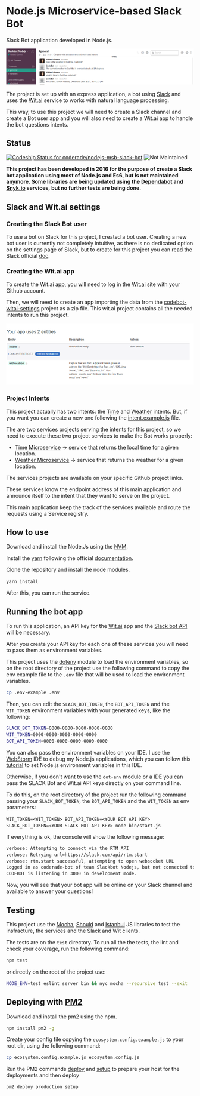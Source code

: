 # Node.js Microservice-based Slack Bot

Slack Bot application developed in Node.js.

![SlackBot](doc/images/slackbot.png)

The project is set up with an express application, a bot using [Slack](https://slack.com/) and uses 
the [Wit.ai](https://wit.ai/) service to works with natural language processing.

This way, to use this project we will need to create a Slack channel and create a Bot user app and you will 
also need to create a Wit.ai app to handle the bot questions intents.

## Status

[ ![Codeship Status for coderade/nodejs-msb-slack-bot](https://app.codeship.com/projects/a16ebc70-0220-0136-a7cd-1e9c793cff7d/status?branch=master)](https://app.codeship.com/projects/280037) ![Not Maintained](https://img.shields.io/badge/Maintenance%20Level-Not%20Maintained-yellow.svg)

**This project has been developed in 2016 for the purpose of create a Slack bot application using most of Node.js and Es6, but is not maintained anymore. Some libraries are being updated using the [Dependabot](https://dependabot.com/) and [Snyk.io](https://snyk.io/) services, but no further tests are being done.**

## Slack and Wit.ai settings


### Creating the Slack Bot user

To use a bot on Slack for this project, I created a bot user. Creating a new bot user is currently not completely 
intuitive, as there is no dedicated option on the settings page of Slack, but to create for this project you can read 
the Slack official [doc](https://api.slack.com/bot-users).

### Creating the Wit.ai app

To create the Wit.ai app, you will need to log in the [Wit.ai](https://wit.ai/) site with your Github account.

Then, we will need to create an app importing the data from the 
[codebot-witai-settings](https://github.com/coderade/codebot-witai-settings) project as a zip file. 
This wit.ai project contains all the needed intents to run this project.

![](doc/images/wit-ai-intents.png)

### Project Intents

This project actually has two intents: the [Time](server/intents/timeIntent.js) and 
[Weather](server/intents/weatherIntent.js) intents. But, if you want you can create a new one following the 
[intent.example.js](server/intents/intent.example.js) file.

The are two services projects serving the intents for this project, so we need to execute these two project 
services to make the Bot works properly:

* [Time Microservice](https://github.com/coderade/nodejs-time-microservice) ->
service that returns the local time for a given location.
* [Weather Microservice](https://github.com/coderade/nodejs-weather-microservice) -> service that returns 
the weather for a given location.

The services projects are available on your specific Github project links.

These services know the endpoint address of this main application and announce itself
to the intent that they want to serve on the project.

This main application keep the track of the services available and route the requests using a Service registry.

## How to use

Download and install the Node.Js using the [NVM](https://github.com/creationix/nvm).

Install the [yarn](https://yarnpkg.com/en/) following the official
[documentation](https://yarnpkg.com/lang/en/docs/install/#linux-tab).

Clone the repository and install the node modules.

`yarn install`

After this, you can run the service.


## Running the bot app

To run this application, an API key for the
[Wit.ai](https://wit.ai) app and the [Slack bot API](https://api.slack.com/bot-users) will be necessary.

After you create your API key for each one of these services you will need to pass them as environment variables.

This project uses the [dotenv](https://github.com/motdotla/dotenv) module to load the environment variables, so on the 
root directory of the project use the following command to copy the env example file to the `.env` file that will be 
used to load the environment variables.

```bash
cp .env-example .env
```

Then, you can edit the `SLACK_BOT_TOKEN`, the `BOT_API_TOKEN` and the `WIT_TOKEN` environment variables with your 
generated keys, like the following:

```bash
SLACK_BOT_TOKEN=0000-0000-0000-0000-0000
WIT_TOKEN=0000-0000-0000-0000-0000
BOT_API_TOKEN=0000-0000-0000-0000-0000
```

You can also pass the environment variables on your IDE. 
I use the [WebStorm](https://www.jetbrains.com/webstorm) IDE to debug my Node.js applications, which you can follow this
[tutorial](https://www.jetbrains.com/help/webstorm/run-debug-configuration-node-js.html) to set Node.js environment 
variables in this IDE.

Otherwise, if you don't want to use the `dot-env` module or a IDE you can pass the SLACK Bot and Wit.ai API keys 
directly on your command line.

To do this, on the root directory of the project run the following command
passing your `SLACK_BOT_TOKEN`, the `BOT_API_TOKEN` and the `WIT_TOKEN` as env parameters:

`WIT_TOKEN=<WIT_TOKEN> BOT_API_TOKEN=<YOUR BOT API KEY> SLACK_BOT_TOKEN=<YOUR SLACK BOT API KEY> node bin/start.js`

If everything is ok, the console will show the following message:

```bash
verbose: Attempting to connect via the RTM API
verbose: Retrying url=https://slack.com/api/rtm.start
verbose: rtm.start successful, attempting to open websocket URL
Logged in as coderade-bot of team Slackbot Nodejs, but not connected to a channel yet
CODEBOT is listening in 3000 in development mode.
```
Now, you will see that your bot app will be online on your Slack channel and
available to answer your questions!


## Testing 

This project use the [Mocha](https://mochajs.org/), [Should](https://shouldjs.github.io/) and 
[Istanbul](https://istanbul.js.org/) JS libraries to test the insfracture, the services and the Slack and Wit 
clients.

The tests are on the `test` directory. To run all the the tests, the lint and check your coverage, run the following 
command:

```bash
npm test
```

or directly on the root of the project use:

```bash
NODE_ENV=test eslint server bin && nyc mocha --recursive test --exit
``` 

## Deploying with [PM2](http://pm2.keymetrics.io/) 

Download and install the pm2 using the npm.

```bash
npm install pm2 -g
```

Create your config file copying the `ecosystem.config.example.js` to your root dir, using the following command:

```bash
cp ecosystem.config.example.js ecosystem.config.js
```  

Run the PM2 commands [deploy](http://pm2.keymetrics.io/docs/usage/deployment/) and [setup](http://pm2.keymetrics.io/docs/usage/deployment/) 
to prepare your host for the deployments and then deploy

```bash
pm2 deploy production setup
```  

